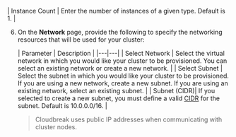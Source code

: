 | Instance Count | Enter the number of instances of a given type. Default is 1. |  


6. On the **Network** page, provide the following to specify the networking resources that will be used for your cluster:

    | Parameter | Description |
|---|---|
| Select Network | Select the virtual network in which you would like your cluster to be provisioned. You can select an existing network or create a new network. |
| Select Subnet | Select the subnet in which you would like your cluster to be provisioned. If you are using a new network, create a new subnet. If you are using an existing network, select an existing subnet. |
| Subnet (CIDR)| If you selected to create a new subnet, you must define a valid [CIDR](http://www.ipaddressguide.com/cidr) for the subnet. Default is 10.0.0.0/16. |

    > Cloudbreak uses public IP addresses when communicating with cluster nodes.  

